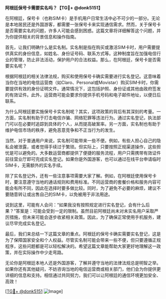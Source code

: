 **阿根廷保号卡需要实名吗？【TG💪+ @donk5151】**

在阿根廷，保号卡（也称SIM卡）是手机用户日常生活中必不可少的一部分。无论是本地居民还是外国游客，都需要一张保号卡来实现通信需求。然而，关于保号卡是否需要实名的问题，许多人可能会感到困惑。这篇文章将详细解答这个问题，并为你提供相关的背景信息和操作指南。

首先，让我们明确什么是实名制。实名制是指在购买或激活SIM卡时，用户需要提供真实的身份信息，如姓名、身份证号码、联系方式等。这种制度旨在加强电信行业的管理，防止非法活动，保护用户的合法权益。那么，在阿根廷，保号卡是否需要实名呢？

根据阿根廷的相关法律法规，购买和使用保号卡确实需要进行实名登记。这意味着当你在当地的电信运营商（如Claro、Personal或Movistar）购买SIM卡时，你需要提供有效的身份证明文件。通常情况下，这包括护照、身份证或其他由政府签发的有效证件。此外，运营商可能会要求你提供手机号码和电子邮件地址，以便日后联系。

为什么阿根廷要实施保号卡实名制呢？其实，这项政策的背后有其深刻的考量。一方面，实名制有助于打击电信诈骗、网络犯罪等违法行为。通过实名登记，执法部门可以在必要时追踪到具体的个人，从而提高破案率。另一方面，实名制也有助于维护电信市场的秩序，避免恶意竞争和不正当行为的发生。

当然，对于普通用户来说，实名制可能带来一些不便。例如，有些人担心自己的隐私会被泄露，或者觉得手续过于繁琐。但实际上，只要按照正规渠道操作，这些担忧是可以避免的。大多数运营商都提供了便捷的服务流程，用户只需携带有效证件前往营业厅即可完成实名登记。如果你是外国游客，也可以通过在线平台申请临时SIM卡，无需额外的实名手续。

除了实名登记外，还有一些注意事项需要大家了解。例如，在阿根廷使用保号卡时，要注意遵守当地的通话规则和费用标准。不同运营商的套餐价格和服务内容可能会有所不同，因此在选择时要多做比较。同时，为了避免不必要的麻烦，建议不要随意转让或出售自己的SIM卡，以免被用于非法用途。

说到这里，可能有人会问：“如果我没有按照规定进行实名登记，会有什么后果？”答案是：可能会受到一定的限制。虽然目前阿根廷尚未对未实名用户采取严厉措施，但未来可能会逐步收紧相关政策。因此，为了确保正常使用手机服务，建议尽早完成实名登记。

最后，我们来总结一下这篇文章的重点。阿根廷的保号卡确实需要实名登记，这是为了保障国家安全和个人权益。尽管实名制可能会带来一些不便，但只要遵循正规程序，这些问题都是可以轻松解决的。希望这篇文章能帮助大家更好地理解这一政策，并在实际操作中少走弯路。

无论你是阿根廷本地人还是外国游客，了解并遵守当地的法律法规总是明智之举。如果你还有其他疑问，不妨咨询当地的电信运营商或相关部门，他们会为你提供更详细的信息和支持。相信通过共同努力，我们可以让阿根廷的通信环境更加安全、高效！

[[TG💪+ @donk5151](https://t.me/s/donk5151) ![Image](https://i.postimg.cc/rwNCRYN7/Snipaste-2025-04-30-17-27-05.png)]